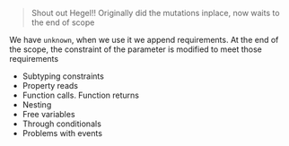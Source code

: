 > Shout out Hegel!!
> Originally did the mutations inplace, now waits to the end of scope

We have `unknown`, when we use it we append requirements. At the end of the scope, the constraint of the parameter is modified to meet those requirements

- Subtyping constraints
- Property reads
- Function calls. Function returns
- Nesting
- Free variables
- Through conditionals
- Problems with events